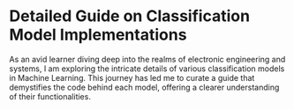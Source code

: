 # Detailed Guide on Classification Model Implementations
As an avid learner diving deep into the realms of electronic engineering and systems, I am exploring the intricate details of various classification models in Machine Learning. This journey has led me to curate a guide that demystifies the code behind each model, offering a clearer understanding of their functionalities.
